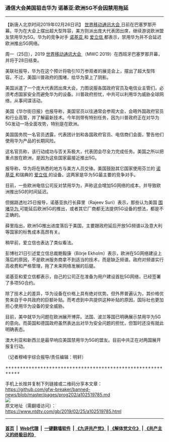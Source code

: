 ### 通信大会美国狙击华为 诺基亚:欧洲5G不会因禁用拖延
------------------------

<div class="post_content">
 <p>
  【新唐人北京时间2019年02月26日讯】
  <a href="https://www.ntdtv.com/gb/世界移动通讯大会.htm">
   世界移动通讯大会
  </a>
  日前在巴塞罗那开幕。华为在大会上摆出超大型阵容，美方则派出庞大代表团出席，继续游说欧洲盟友禁用华为5G。华为的竞争对手
  <a href="https://www.ntdtv.com/gb/诺基亚.htm">
   诺基亚
  </a>
  和
  <a href="https://www.ntdtv.com/gb/爱立信.htm">
   爱立信
  </a>
  都表示，禁用华为并不会延迟欧洲推出5G网络。
 </p>
 <p>
  周一（25日），2019
  <a href="https://www.ntdtv.com/gb/世界移动通讯大会.htm">
   世界移动通讯大会
  </a>
  （MWC 2019）在西班牙巴塞罗那开幕，并将于28日结束。
 </p>
 <p>
  美联社报导，华为在这个预计将吸引10万参观者的展览会上，摆出了超大型阵容。不过，美国川普政府的围堵，给华为蒙上了阴影。
 </p>
 <p>
  美国派遣了一个庞大代表团出席大会，力图说服各国政府官员及电信业主管们，必须考虑国家安全而避免华为的设备。川普政府担忧，中共可以利用华为威胁全球网络，从事间谍活动。
 </p>
 <p>
  美国《华尔街日报》也报导称，美国官员以往通常会参观大会，会晤外国政府官员和行业高管，并了解最新技术。今年则带有特别任务，因为川普政府正在对华为5G发动一场全面攻势，特别是在欧洲。
 </p>
 <p>
  美国国务院一名官员透露，代表团计划和各国政府官员、电信商们会面，警告他们使用华为产品的长期风险。
 </p>
 <p>
  这名官员称，该行动成功与否关系极大，代表团会尽全力完成任务。美国之所以把重点放在欧洲，是因为这些国家最接近推出5G。
 </p>
 <p>
  报导称，华为将在熟悉的地方与美方人员交锋。美国鼓励其它国家使用芬兰的
  <a href="https://www.ntdtv.com/gb/诺基亚.htm">
   诺基亚
  </a>
  和瑞典的
  <a href="https://www.ntdtv.com/gb/爱立信.htm">
   爱立信
  </a>
  的设备。这两家是华为5G最主要的竞争对手。
 </p>
 <p>
  目前，一些欧洲电信公司反对禁用华为，声称这会增加5G网络的成本，并导致欧洲推出5G的时间延迟。
 </p>
 <p>
  但据路透社25日报导，诺基亚执行长薛里（Rajeev Suri）表示，那些认为美国
  <a href="https://www.ntdtv.com/gb/围堵华为.htm">
   围堵华为
  </a>
  可能延后欧洲5G的推出，或者其它厂商都无法提供5G设备的想法，都是不正确的。
 </p>
 <p>
  薛里指出，欧洲5G推出进度落后于美国，主要跟政府延后开放5G频谱以及意大利等国家的标售成本高昂有关。
 </p>
 <p>
  稍早前，爱立信也表达了类似看法。
 </p>
 <p>
  彭博社21日引述爱立信总裁鲍毅康（Börje Ekholm）表示，欧洲在5G网络建设上落后的原因，不是欧洲服务商拿不到适当的技术，而是缺乏频谱。政府对频谱实行高收费和严格管理，拖了未来网络发展的后腿。
 </p>
 <p>
  诺基亚和爱立信都表示，自己的公司正在准备为用户建设首批5G网络，已经签署了多项5G合约。
 </p>
 <p>
  除了技术上的差异，华为设备在价格上具有绝对优势。但外界普遍认为，其价格优势来自于中共政府的巨额补贴。而考虑到中共提供这种补贴的原因，国际社也更加担心使用华为设备的安全威胁。
 </p>
 <p>
  目前，美中就华为问题在欧洲展开博弈。法国、波兰等国已明确展示禁用华为5G的意向。而英国和德国政府虽然表达出对华为安全问题的担忧，但暂时还没有就此明确表态。
 </p>
 <p>
  澳大利亚和新西兰是最早响应美国禁用华为5G的盟友。目前中共正在对两国展开报复行动。
 </p>
 <p>
  （记者穆峰宇综合报导/责任编辑：明轩）
 </p>
 <div class="single_ad">
 </div>
</div>

+++++++++++++++++++++++++++++++++++++++++++++++++++++++++++<br/><br/>
手机上长按并复制下列链接或二维码分享本文章：<br/>
https://github.com/gfw-breaker/banned-news/blob/master/pages/prog202/a102519785.md <br/>
<a href='https://github.com/gfw-breaker/banned-news/blob/master/pages/prog202/a102519785.md'><img src='https://github.com/gfw-breaker/banned-news/blob/master/pages/prog202/a102519785.md.png'/></a> <br/>
原文地址（需翻墙访问）：https://www.ntdtv.com/gb/2019/02/25/a102519785.html


------------------------
#### [首页](https://github.com/gfw-breaker/banned-news/blob/master/README.md) &nbsp;|&nbsp; [Web代理](https://github.com/labour-camp/helloworld) &nbsp;|&nbsp; [一键翻墙软件](https://github.com/gfw-breaker/nogfw/blob/master/README.md) &nbsp;| [《九评共产党》](https://github.com/gfw-breaker/9ping.md/blob/master/README.md#九评之一评共产党是什么) | [《解体党文化》](https://github.com/gfw-breaker/jtdwh.md/blob/master/README.md) | [《共产主义的终极目的》](https://github.com/gfw-breaker/gczydzjmd.md/blob/master/README.md)

